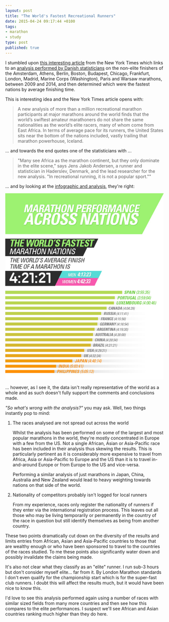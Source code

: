 ```yaml
---
layout: post
title: "The World's Fastest Recreational Runners"
date: 2015-04-24 09:17:44 +0100
tags:
- marathon
- study
type: post
published: true
---
```

I stumbled upon [this interesting article](http://well.blogs.nytimes.com/2015/04/22/the-worlds-fastest-everyday-runners/) from the New York Times which links to an [analysis performed by Danish statisticians](http://runrepeat.com/research-marathon-performance-across-nations) on the non-elite finishers of the Amsterdam, Athens, Berlin, Boston, Budapest, Chicago, Frankfurt, London, Madrid, Marine Corps (Washington), Paris and Warsaw marathons, between 2009 and 2014, and then determined which were the fastest nations by average finishing time.

This is interesting idea and the New York Times article opens with:

> A new analysis of more than a million recreational marathon participants at major marathons around the world finds that the world’s swiftest amateur marathoners do not share the same nationalities as the world’s elite racers, many of whom come from East Africa. In terms of average pace for its runners, the United States sits near the bottom of the nations included, vastly trailing that marathon powerhouse, Iceland.

... and towards the end quotes one of the statisticians with ...

> "Many see Africa as the marathon continent, but they only dominate in the elite scene," says Jens Jakob Andersen, a runner and statistician in Haderslev, Denmark, and the lead researcher for the new analysis. "In recreational running, it is not a popular sport.""

... and by looking at the [infographic and analysis](http://runrepeat.com/research-marathon-performance-across-nations), they're right:

<a href="http://runrepeat.com/research-marathon-performance-across-nations" target="_blank"><img src="/assets/RunRepeat-Graphic.jpg" class="center"></a>

... however, as I see it, the data isn't really representative of the world as a whole and as such doesn't fully support the comments and conclusions made.

*"So what's wrong with the analysis?"* you may ask. Well, two things instantly pop to mind:

1.  The races analysed are not spread out across the world

    Whilst the analysis has been performed on some of the largest and most popular marathons in the world, they're mostly concentrated in Europe with a few from the US. Not a single African, Asian or Asia-Pacific race has been included in their analysis thus skewing the results.  This is particularly pertinent as it is considerably more expensive to travel from Africa, Asia or Asia-Pacific to Europe and the US than it is to travel in-and-around Europe or from Europe to the US and vice-versa.

    Performing a similar analysis of just marathons in Japan, China, Australia and New Zealand would lead to heavy weighting towards nations on that side of the world.

2.  Nationality of competitors probably isn't logged for local runners

    From my experience, races only register the nationality of runners if they enter via the international registration process. This leaves out all those who may be living temporarily or permanently in the country of the race in question but still identify themselves as being from another country.

These two points dramatically cut down on the diversity of the results and limits entries from African, Asian and Asia-Pacific countries to those that are wealthy enough or who have been sponsored to travel to the countries of the races studied.  To me these points also significantly water down and possibly invalidate the claims being made.

It's also not clear what they classify as an "elite" runner. I run sub-3 hours but don't consider myself elite... far from it.  By London Marathon standards I don't even qualify for the championship start which is for the super-fast club runners.  I doubt this will affect the results much, but it would have been nice to know this.

I'd love to see this analysis performed again using a number of races with similar sized fields from many more countries and then see how this compares to the elite performances.  I suspect we'll see African and Asian countries ranking much higher than they do here.
